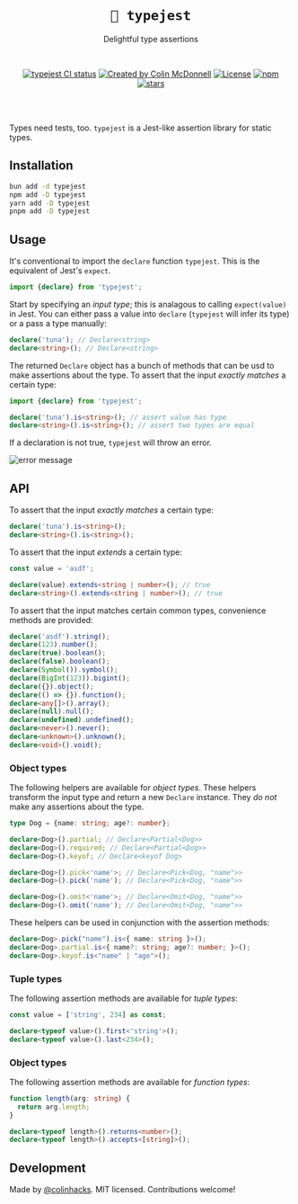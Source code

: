 <p align="center">
  <h1 align="center"><code>🦆 typejest</code></h1>
  <p align="center">
    Delightful type assertions
  </p>
</p>
<br/>
<p align="center">
<a href="https://github.com/colinhacks/typejest/actions?query=branch%3Amain"><img src="https://github.com/colinhacks/typejest/actions/workflows/test.yml/badge.svg?event=push&branch=main" alt="typejest CI status" /></a>
<a href="https://twitter.com/colinhacks" rel="nofollow"><img src="https://img.shields.io/badge/created%20by-@colinhacks-4BBAAB.svg" alt="Created by Colin McDonnell"></a>
<a href="https://opensource.org/licenses/MIT" rel="nofollow"><img src="https://img.shields.io/github/license/colinhacks/typejest" alt="License"></a>
<a href="https://www.npmjs.com/package/typejest" rel="nofollow"><img src="https://img.shields.io/npm/dw/typejest.svg" alt="npm"></a>
<a href="https://www.npmjs.com/package/typejest" rel="nofollow"><img src="https://img.shields.io/github/stars/colinhacks/typejest" alt="stars"></a>
</p>

<br/>
<br/>

Types need tests, too. `typejest` is a Jest-like assertion library for static types.

## Installation

```bash
bun add -d typejest
npm add -D typejest
yarn add -D typejest
pnpm add -D typejest
```

## Usage

It's conventional to import the `declare` function `typejest`. This is the equivalent of Jest's `expect`.

```ts
import {declare} from 'typejest';
```

Start by specifying an _input type_; this is analagous to calling `expect(value)` in Jest. You can either pass a value into `declare` (`typejest` will infer its type) or a pass a type manually:

```ts
declare('tuna'); // Declare<string>
declare<string>(); // Declare<string>
```

The returned `Declare` object has a bunch of methods that can be usd to make assertions about the type. To assert that the input _exactly matches_ a certain type:

```ts
import {declare} from 'typejest';

declare('tuna').is<string>(); // assert value has type
declare<string>().is<string>(); // assert two types are equal
```

If a declaration is not true, `typejest` will throw an error.

![error message](https://user-images.githubusercontent.com/3084745/224267196-35fd4473-3977-45e1-894c-3bb77eafe7b7.png)

## API

To assert that the input _exactly matches_ a certain type:

```ts
declare('tuna').is<string>();
declare<string>().is<string>();
```

To assert that the input _extends_ a certain type:

```ts
const value = 'asdf';

declare(value).extends<string | number>(); // true
declare<string>().extends<string | number>(); // true
```

To assert that the input matches certain common types, convenience methods are provided:

```ts
declare('asdf').string();
declare(123).number();
declare(true).boolean();
declare(false).boolean();
declare(Symbol()).symbol();
declare(BigInt(123)).bigint();
declare({}).object();
declare(() => {}).function();
declare<any[]>().array();
declare(null).null();
declare(undefined).undefined();
declare<never>().never();
declare<unknown>().unknown();
declare<void>().void();
```

### Object types

The following helpers are available for _object types_. These helpers transform the input type and return a new `Declare` instance. They _do not_ make any assertions about the type.

```ts
type Dog = {name: string; age?: number};

declare<Dog>().partial; // Declare<Partial<Dog>>
declare<Dog>().required; // Declare<Partial<Dog>>
declare<Dog>().keyof; // Declare<keyof Dog>

declare<Dog>().pick<'name'>; // Declare<Pick<Dog, "name">>
declare<Dog>().pick('name'); // Declare<Pick<Dog, "name">>

declare<Dog>().omit<'name'>; // Declare<Omit<Dog, "name">>
declare<Dog>().omit('name'); // Declare<Omit<Dog, "name">>
```

These helpers can be used in conjunction with the assertion methods:

```ts
declare<Dog>.pick("name").is<{ name: string }>();
declare<Dog>.partial.is<{ name?: string; age?: number; }>();
declare<Dog>.keyof.is<"name" | "age">();
```

### Tuple types

The following assertion methods are available for _tuple types_:

```ts
const value = ['string', 234] as const;

declare<typeof value>().first<'string'>();
declare<typeof value>().last<234>();
```

### Object types

The following assertion methods are available for _function types_:

```ts
function length(arg: string) {
  return arg.length;
}

declare<typeof length>().returns<number>();
declare<typeof length>().accepts<[string]>();
```

## Development

Made by [@colinhacks](https://twitter.com/colinhacks). MIT licensed. Contributions welcome!
